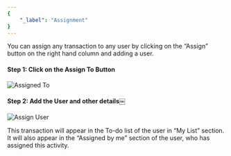 ```yaml
---
{
	"_label": "Assignment"
}
---
```


You can assign any transaction to any user by clicking on the “Assign” button on the right hand column and adding a user.

#### Step 1: Click on the Assign To Button

![Assigned To](img/assigned-to.png)



#### Step 2: Add the User and other details￼


![Assign User](img/assignment.png)


This transaction will appear in the To-do list of the user in “My List” section. It will also appear 
in the “Assigned by me” section of the user, who has assigned this activity.
